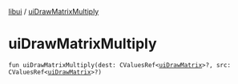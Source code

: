 [libui](README.md) / [uiDrawMatrixMultiply](ui-draw-matrix-multiply.md)

# uiDrawMatrixMultiply

`fun uiDrawMatrixMultiply(dest: CValuesRef<`[`uiDrawMatrix`](ui-draw-matrix/README.md)`>?, src: CValuesRef<`[`uiDrawMatrix`](ui-draw-matrix/README.md)`>?)`

